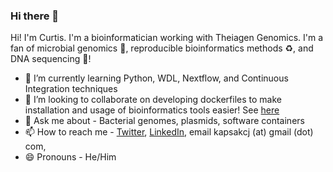 ### Hi there 👋
Hi! I'm Curtis. I'm a bioinformatician working with Theiagen Genomics. I'm a fan of microbial genomics :microbe:, reproducible bioinformatics methods :recycle:, and DNA sequencing :dna:!

- 🌱 I’m currently learning Python, WDL, Nextflow, and Continuous Integration techniques
- 👯 I’m looking to collaborate on developing dockerfiles to make installation and usage of bioinformatics tools easier! See [here](https://github.com/StaPH-B/docker-builds)
- 💬 Ask me about - Bacterial genomes, plasmids, software containers
- 📫 How to reach me - [Twitter](https://twitter.com/CurtisKapsak), [LinkedIn](https://www.linkedin.com/in/curtis-kapsak-7245a7b6/), email kapsakcj (at) gmail (dot) com, 
- 😄 Pronouns - He/Him
